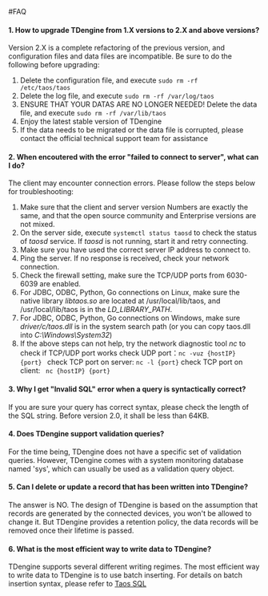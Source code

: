 #FAQ

#### 1. How to upgrade TDengine from 1.X versions to 2.X and above versions?

Version 2.X is a complete refactoring of the previous version, and configuration files and data files are incompatible. Be sure to do the following before upgrading:

1. Delete the configuration file, and execute <code>sudo rm -rf /etc/taos/taos</code>
2. Delete the log file, and execute <code>sudo rm -rf /var/log/taos </code>
3. ENSURE THAT YOUR DATAS ARE NO LONGER NEEDED! Delete the data file, and execute <code>sudo rm -rf /var/lib/taos </code>
4. Enjoy the latest stable version of TDengine
5. If the data needs to be migrated or the data file is corrupted, please contact the official technical support team for assistance

#### 2. When encoutered with the error "failed to connect to server", what can I do?

The client may encounter connection errors. Please follow the steps below for troubleshooting:

1. Make sure that the client and server version Numbers are exactly the same, and that the open source community and Enterprise versions are not mixed.
2. On the server side, execute `systemctl status taosd` to check the status of *taosd* service. If *taosd* is not running, start it and retry connecting.
3. Make sure you have used the correct server IP address to connect to.
4. Ping the server. If no response is received, check your network connection.
5. Check the firewall setting, make sure the TCP/UDP ports from 6030-6039 are enabled.
6. For JDBC, ODBC, Python, Go connections on Linux, make sure the native library *libtaos.so* are located at /usr/local/lib/taos, and /usr/local/lib/taos is in the *LD_LIBRARY_PATH*. 
7. For JDBC, ODBC, Python, Go connections on Windows, make sure *driver/c/taos.dll* is in the system search path (or you can copy taos.dll into *C:\Windows\System32*)
8. If the above steps can not help, try the network diagnostic tool *nc* to check if TCP/UDP port works
      check UDP port：`nc -vuz {hostIP} {port} `
      check TCP port on server:  `nc -l {port}`
      check TCP port on client: ` nc {hostIP} {port}`

#### 3. Why I get "Invalid SQL" error when a query is syntactically correct?

If you are sure your query has correct syntax, please check the length of the SQL string. Before version 2.0, it shall be less than 64KB. 

#### 4. Does TDengine support validation queries?

For the time being, TDengine does not have a specific set of validation queries. However, TDengine comes with a system monitoring database named 'sys', which can usually be used as a validation query object. 

#### 5. Can I delete or update a record that has been written into TDengine?

The answer is NO. The design of TDengine is based on the assumption that records are generated by the connected devices, you won't be allowed to change it. But TDengine provides a retention policy, the data records will be removed once their lifetime is passed.

#### 6. What is the most efficient way to write data to TDengine?

TDengine supports several different writing regimes. The most efficient way to write data to TDengine is to use batch inserting. For details on batch insertion syntax, please refer to [Taos SQL](../documentation/taos-sql)




